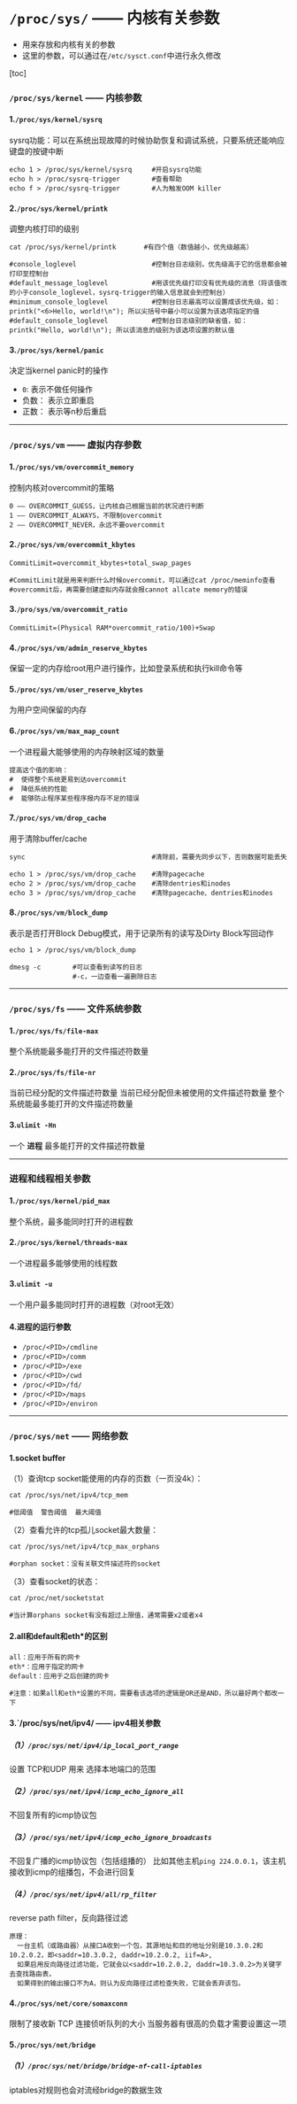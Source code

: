 
# `/proc/sys/` —— 内核有关参数
* 用来存放和内核有关的参数
* 这里的参数，可以通过在`/etc/sysct.conf`中进行永久修改

[toc]

### `/proc/sys/kernel` —— 内核参数

#### 1.`/proc/sys/kernel/sysrq`
sysrq功能：可以在系统出现故障的时候协助恢复和调试系统，只要系统还能响应键盘的按键中断
```shell
echo 1 > /proc/sys/kernel/sysrq     #开启sysrq功能
echo h > /proc/sysrq-trigger        #查看帮助
echo f > /proc/sysrq-trigger        #人为触发OOM killer
```

#### 2.`/proc/sys/kernel/printk`
调整内核打印的级别
```shell
cat /proc/sys/kernel/printk       #有四个值（数值越小，优先级越高）

#console_loglevel                   #控制台日志级别，优先级高于它的信息都会被打印至控制台
#default_message_loglevel           #用该优先级打印没有优先级的消息（将该值改的小于console_loglevel，sysrq-trigger的输入信息就会到控制台）
#minimum_console_loglevel           #控制台日志最高可以设置成该优先级，如：printk("<6>Hello, world!\n"); 所以尖括号中最小可以设置为该选项指定的值
#default_console_loglevel           #控制台日志级别的缺省值，如：printk("Hello, world!\n"); 所以该消息的级别为该选项设置的默认值
```

#### 3.`/proc/sys/kernel/panic`
决定当kernel panic时的操作

* `0`: 表示不做任何操作
* 负数： 表示立即重启
* 正数： 表示等n秒后重启

***

### `/proc/sys/vm` —— 虚拟内存参数

#### 1.`/proc/sys/vm/overcommit_memory`
  控制内核对overcommit的策略
```shell
0 —— OVERCOMMIT_GUESS，让内核自己根据当前的状况进行判断
1 —— OVERCOMMIT_ALWAYS，不限制overcommit
2 —— OVERCOMMIT_NEVER，永远不要overcommit
```

####  2.`/proc/sys/vm/overcommit_kbytes`
```shell
CommitLimit=overcommit_kbytes+total_swap_pages   

#CommitLimit就是用来判断什么时候overcommit，可以通过cat /proc/meminfo查看
#overcommit后，再需要创建虚拟内存就会报cannot allcate memory的错误
```

#### 3.`/pro/sys/vm/overcommit_ratio`
```shell
CommitLimit=(Physical RAM*overcommit_ratio/100)+Swap
```

#### 4.`/proc/sys/vm/admin_reserve_kbytes`
保留一定的内存给root用户进行操作，比如登录系统和执行kill命令等

#### 5.`/proc/sys/vm/user_reserve_kbytes`
为用户空间保留的内存

#### 6.`/proc/sys/vm/max_map_count`
  一个进程最大能够使用的内存映射区域的数量
```shell
提高这个值的影响：
#  使得整个系统更易到达overcommit
#  降低系统的性能
#  能够防止程序某些程序报内存不足的错误
```

#### 7.`/proc/sys/vm/drop_cache`
用于清除buffer/cache
```shell
sync                                #清除前，需要先同步以下，否则数据可能丢失

echo 1 > /proc/sys/vm/drop_cache    #清除pagecache
echo 2 > /proc/sys/vm/drop_cache    #清除dentries和inodes
echo 3 > /proc/sys/vm/drop_cache    #清除pagecache、dentries和inodes
```

#### 8.`/proc/sys/vm/block_dump`
表示是否打开Block Debug模式，用于记录所有的读写及Dirty Block写回动作
```shell
echo 1 > /proc/sys/vm/block_dump

dmesg -c        #可以查看到读写的日志
                #-c，一边查看一遍删除日志
```

***

### `/proc/sys/fs` —— 文件系统参数

#### 1.`/proc/sys/fs/file-max`
  整个系统能最多能打开的文件描述符数量

#### 2.`/proc/sys/fs/file-nr`
  当前已经分配的文件描述符数量	当前已经分配但未被使用的文件描述符数量	整个系统能最多能打开的文件描述符数量

#### 3.`ulimit -Hn`
一个 **进程** 最多能打开的文件描述符数量


***

### 进程和线程相关参数

#### 1.`/proc/sys/kernel/pid_max`
  整个系统，最多能同时打开的进程数

#### 2.`/proc/sys/kernel/threads-max`
  一个进程最多能够使用的线程数

#### 3.`ulimit -u`
  一个用户最多能同时打开的进程数（对root无效）

#### 4.进程的运行参数
* `/proc/<PID>/cmdline`
* `/proc/<PID>/comm`
* `/proc/<PID>/exe`
* `/proc/<PID>/cwd`
* `/proc/<PID>/fd/`
* `/proc/<PID>/maps`
* `/proc/<PID>/environ`

***

### `/proc/sys/net` —— 网络参数

#### 1.socket buffer

（1）查询tcp socket能使用的内存的页数（一页没4k）：
```shell
cat /proc/sys/net/ipv4/tcp_mem

#低阈值  警告阈值  最大阈值
```
（2）查看允许的tcp孤儿socket最大数量：
```shell
cat /proc/sys/net/ipv4/tcp_max_orphans

#orphan socket：没有关联文件描述符的socket
```
（3）查看socket的状态：
```shell
cat /proc/net/socketstat

#当计算orphans socket有没有超过上限值，通常需要x2或者x4
```

#### 2.all和default和eth*的区别
```shell
all：应用于所有的网卡
eth*：应用于指定的网卡
default：应用于之后创建的网卡

#注意：如果all和eth*设置的不同，需要看该选项的逻辑是OR还是AND，所以最好两个都改一下
```

#### 3.`/proc/sys/net/ipv4/ —— ipv4相关参数

##### （1）`/proc/sys/net/ipv4/ip_local_port_range`
设置 TCP和UDP 用来 选择本地端口的范围

##### （2）`/proc/sys/net/ipv4/icmp_echo_ignore_all`
不回复所有的icmp协议包

##### （3）`/proc/sys/net/ipv4/icmp_echo_ignore_broadcasts`
不回复广播的icmp协议包（包括组播的）
比如其他主机`ping 224.0.0.1`，该主机接收到icmp的组播包，不会进行回复

##### （4）`/proc/sys/net/ipv4/all/rp_filter`     
reverse path filter，反向路径过滤
```
原理：
  一台主机（或路由器）从接口A收到一个包，其源地址和目的地址分别是10.3.0.2和10.2.0.2，即<saddr=10.3.0.2, daddr=10.2.0.2, iif=A>,
  如果启用反向路径过滤功能，它就会以<saddr=10.2.0.2, daddr=10.3.0.2>为关键字去查找路由表，
  如果得到的输出接口不为A，则认为反向路径过滤检查失败，它就会丢弃该包。
```

#### 4.`/proc/sys/net/core/somaxconn`
限制了接收新 TCP 连接侦听队列的大小
当服务器有很高的负载才需要设置这一项


#### 5.`/proc/sys/net/bridge`
##### （1）`/proc/sys/net/bridge/bridge-nf-call-iptables`
iptables对规则也会对流经bridge的数据生效
